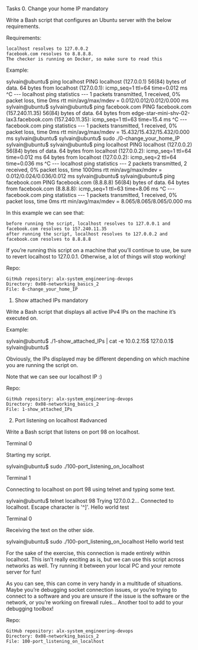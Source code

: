 Tasks
0. Change your home IP
mandatory

Write a Bash script that configures an Ubuntu server with the below requirements.

Requirements:

    localhost resolves to 127.0.0.2
    facebook.com resolves to 8.8.8.8.
    The checker is running on Docker, so make sure to read this

Example:

sylvain@ubuntu$ ping localhost
PING localhost (127.0.0.1) 56(84) bytes of data.
64 bytes from localhost (127.0.0.1): icmp_seq=1 ttl=64 time=0.012 ms
^C
--- localhost ping statistics ---
1 packets transmitted, 1 received, 0% packet loss, time 0ms
rtt min/avg/max/mdev = 0.012/0.012/0.012/0.000 ms
sylvain@ubuntu$
sylvain@ubuntu$ ping facebook.com
PING facebook.com (157.240.11.35) 56(84) bytes of data.
64 bytes from edge-star-mini-shv-02-lax3.facebook.com (157.240.11.35): icmp_seq=1 ttl=63 time=15.4 ms
^C
--- facebook.com ping statistics ---
1 packets transmitted, 1 received, 0% packet loss, time 0ms
rtt min/avg/max/mdev = 15.432/15.432/15.432/0.000 ms
sylvain@ubuntu$
sylvain@ubuntu$ sudo ./0-change_your_home_IP
sylvain@ubuntu$
sylvain@ubuntu$ ping localhost
PING localhost (127.0.0.2) 56(84) bytes of data.
64 bytes from localhost (127.0.0.2): icmp_seq=1 ttl=64 time=0.012 ms
64 bytes from localhost (127.0.0.2): icmp_seq=2 ttl=64 time=0.036 ms
^C
--- localhost ping statistics ---
2 packets transmitted, 2 received, 0% packet loss, time 1000ms
rtt min/avg/max/mdev = 0.012/0.024/0.036/0.012 ms
sylvain@ubuntu$
sylvain@ubuntu$ ping facebook.com
PING facebook.com (8.8.8.8) 56(84) bytes of data.
64 bytes from facebook.com (8.8.8.8): icmp_seq=1 ttl=63 time=8.06 ms
^C
--- facebook.com ping statistics ---
1 packets transmitted, 1 received, 0% packet loss, time 0ms
rtt min/avg/max/mdev = 8.065/8.065/8.065/0.000 ms

In this example we can see that:

    before running the script, localhost resolves to 127.0.0.1 and facebook.com resolves to 157.240.11.35
    after running the script, localhost resolves to 127.0.0.2 and facebook.com resolves to 8.8.8.8

If you’re running this script on a machine that you’ll continue to use, be sure to revert localhost to 127.0.0.1. Otherwise, a lot of things will stop working!

Repo:

    GitHub repository: alx-system_engineering-devops
    Directory: 0x08-networking_basics_2
    File: 0-change_your_home_IP

1. Show attached IPs
mandatory

Write a Bash script that displays all active IPv4 IPs on the machine it’s executed on.

Example:

sylvain@ubuntu$ ./1-show_attached_IPs | cat -e
10.0.2.15$
127.0.0.1$
sylvain@ubuntu$

Obviously, the IPs displayed may be different depending on which machine you are running the script on.

Note that we can see our localhost IP :)

Repo:

    GitHub repository: alx-system_engineering-devops
    Directory: 0x08-networking_basics_2
    File: 1-show_attached_IPs

2. Port listening on localhost
#advanced

Write a Bash script that listens on port 98 on localhost.

Terminal 0

Starting my script.

sylvain@ubuntu$ sudo ./100-port_listening_on_localhost

Terminal 1

Connecting to localhost on port 98 using telnet and typing some text.

sylvain@ubuntu$ telnet localhost 98
Trying 127.0.0.2...
Connected to localhost.
Escape character is '^]'.
Hello world
test

Terminal 0

Receiving the text on the other side.

sylvain@ubuntu$ sudo ./100-port_listening_on_localhost
Hello world
test

For the sake of the exercise, this connection is made entirely within localhost. This isn’t really exciting as is, but we can use this script across networks as well. Try running it between your local PC and your remote server for fun!

As you can see, this can come in very handy in a multitude of situations. Maybe you’re debugging socket connection issues, or you’re trying to connect to a software and you are unsure if the issue is the software or the network, or you’re working on firewall rules… Another tool to add to your debugging toolbox!

Repo:

    GitHub repository: alx-system_engineering-devops
    Directory: 0x08-networking_basics_2
    File: 100-port_listening_on_localhost
